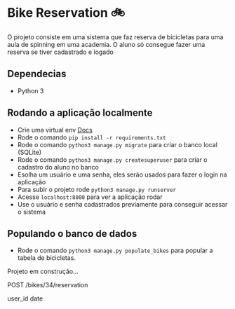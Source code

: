 # Bike Reservation :bike:

O projeto consiste em uma sistema que faz reserva de bicicletas para uma aula de spinning em uma academia.
O aluno só consegue fazer uma reserva se tiver cadastrado e logado

## Dependecias 

- Python 3

## Rodando a aplicação localmente

- Crie uma virtual env [Docs](https://docs.python.org/pt-br/3/library/venv.html)
- Rode o comando `pip install -r requirements.txt`
- Rode o comando `python3 manage.py migrate` para criar o banco local (SQLite)
- Rode o comando `python3 manage.py createsuperuser` para criar o cadastro do aluno no banco
- Esolha um usuário e uma senha, eles serão usados para fazer o login na aplicação
- Para subir o projeto rode `python3 manage.py runserver` 
- Acesse `localhost:8000` para ver a aplicação rodar
- Use o usuário e senha cadastrados previamente para conseguir acessar o sistema

## Populando o banco de dados

- Rode o comando `python3 manage.py populate_bikes` para popular a tabela de bicicletas.

Projeto em construção...

POST /bikes/34/reservation 

user_id
date